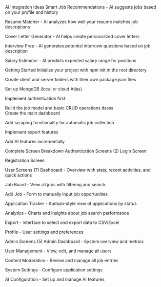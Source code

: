 AI Integration Ideas
Smart Job Recommendations - AI suggests jobs based on your profile and history

Resume Matcher - AI analyzes how well your resume matches job descriptions

Cover Letter Generator - AI helps create personalized cover letters

Interview Prep - AI generates potential interview questions based on job description

Salary Estimator - AI predicts expected salary range for positions

Getting Started
Initialize your project with npm init in the root directory

Create client and server folders with their own package.json files

Set up MongoDB (local or cloud Atlas)

Implement authentication first

Build the job model and basic CRUD operations
dssss     
Create the main dashboard

Add scraping functionality for automatic job collection

Implement export features

Add AI features incrementally


Complete Screen Breakdown
Authentication Screens (2)
Login Screen

Registration Screen

User Screens (7)
Dashboard - Overview with stats, recent activities, and quick actions

Job Board - View all jobs with filtering and search

Add Job - Form to manually input job opportunities

Application Tracker - Kanban-style view of applications by status

Analytics - Charts and insights about job search performance

Export - Interface to select and export data to CSV/Excel

Profile - User settings and preferences

Admin Screens (5)
Admin Dashboard - System overview and metrics

User Management - View, edit, and manage all users

Content Moderation - Review and manage all job entries

System Settings - Configure application settings

AI Configuration - Set up and manage AI features